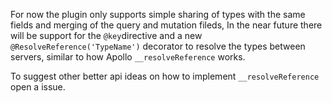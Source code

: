 
For now the plugin only supports simple sharing of types with the same fields and merging of the query and mutation fileds,
In the near future there will be support for the `@key`directive and a new `@ResolveReference('TypeName')` decorator to resolve the types between servers, similar to how Apollo `__resolveReference` works.

To suggest other better api ideas on how to implement `__resolveReference` open a issue.
